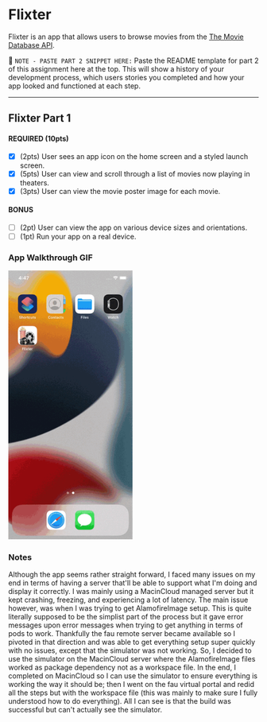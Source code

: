 # Flixter

Flixter is an app that allows users to browse movies from the [The Movie Database API](https://api.themoviedb.org/3/movie/now_playing?api_key=a07e22bc18f5cb106bfe4cc1f83ad8ed).

📝 `NOTE - PASTE PART 2 SNIPPET HERE:` Paste the README template for part 2 of this assignment here at the top. This will show a history of your development process, which users stories you completed and how your app looked and functioned at each step.

---

## Flixter Part 1

#### REQUIRED (10pts)
- [x] (2pts) User sees an app icon on the home screen and a styled launch screen.
- [x] (5pts) User can view and scroll through a list of movies now playing in theaters.
- [x] (3pts) User can view the movie poster image for each movie.

#### BONUS
- [ ] (2pt) User can view the app on various device sizes and orientations.
- [ ] (1pt) Run your app on a real device.

### App Walkthrough GIF

<img src="https://github.com/mdarwish2020/Flixter/blob/main/flixter.gif" width=250><br>

### Notes
Although the app seems rather straight forward, I faced many issues on my end in terms of having a server that'll be able to support what I'm doing and display it correctly. 
I was mainly using a MacinCloud managed server but it kept crashing, freezing, and experiencing a lot of latency. The main issue however, was when I was trying to get AlamofireImage setup. This is quite literally supposed to be the simplist part of the process but it gave error messages upon error messages when trying to get anything in terms of pods to work. Thankfully the fau remote server became available so I pivoted in that direction and was able to get everything setup super quickly with no issues, except that the simulator was not working. So, I decided to use the simulator on the MacinCloud server where the AlamofireImage files worked as package dependency not as a workspace file. In the end, I completed on MacinCloud so I can use the simulator to ensure everything is working the way it should be; then I went on the fau virtual portal and redid all the steps but with the workspace file (this was mainly to make sure I fully understood how to do everything). All I can see is that the build was successful but can't actually see the simulator.
